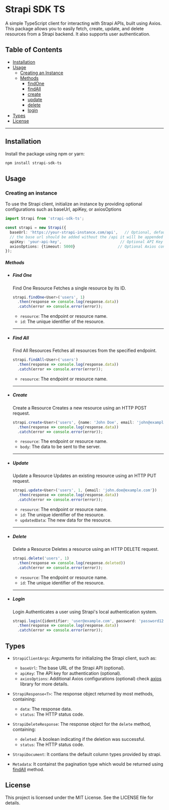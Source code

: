 # Strapi SDK TS

A simple TypeScript client for interacting with Strapi APIs, built using Axios. This package allows you to easily fetch,
create, update, and delete resources from a Strapi backend. It also supports user authentication.

## Table of Contents

- [Installation](#installation)
- [Usage](#usage)
  - [Creating an Instance](#creating-an-instance)
  - [Methods](#methods)
    - [findOne](#findone)
    - [findAll](#findall)
    - [create](#create)
    - [update](#update)
    - [delete](#delete)
    - [login](#login)
- [Types](#types)
- [License](#license)

---

## Installation

Install the package using npm or yarn:

```bash
npm install strapi-sdk-ts
```

<h2 id="usage"> Usage </h2>

<h3 id="creating-an-instance"> Creating an instance </h3>

To use the Strapi client, initialize an instance by providing optional configurations such as baseUrl, apiKey, or
axiosOptions

```typescript
import Strapi from 'strapi-sdk-ts';

const strapi = new Strapi({
  baseUrl: 'https://your-strapi-instance.com/api',   // Optional, default is 'http://localhost:1337/api'
  // the base url should be added without the /api it will be appended automatically
  apiKey: 'your-api-key',                          // Optional API Key for authentication
  axiosOptions: {timeout: 5000}                   // Optional Axios configurations
});
```

##### Methods

<ul>
<li>
<h5 id="findone">Find One</h5>
Find One Resource Fetches a single resource by its ID.

```typescript
strapi.findOne<User>('users', 1)
  .then(response => console.log(response.data))
  .catch(error => console.error(error));
```

- `resource`: The endpoint or resource name.
- `id`: The unique identifier of the resource.

</li>

---

<li>
<h5 id="findall">Find All</h5>
Find All Resources Fetches all resources from the specified endpoint.

```typescript
strapi.findAll<User>('users')
  .then(response => console.log(response.data))
  .catch(error => console.error(error));
```

- `resource`: The endpoint or resource name.

</li>

---

<li>
<h5 id="create"> Create </h5>
Create a Resource Creates a new resource using an HTTP POST request.

```typescript
strapi.create<User>('users', {name: 'John Doe', email: 'john@example.com'})
  .then(response => console.log(response.data))
  .catch(error => console.error(error));
```

- `resource`: The endpoint or resource name.
- `body`: The data to be sent to the server.

</li>

---

<li>
<h5 id="update"> Update </h5>
Update a Resource Updates an existing resource using an HTTP PUT request.

```typescript
strapi.update<User>('users', 1, {email: 'john.doe@example.com'})
  .then(response => console.log(response.data))
  .catch(error => console.error(error));
```

- `resource`: The endpoint or resource name.
- `id`: The unique identifier of the resource.
- `updatedData`: The new data for the resource.

</li>

---

<li>
<h5 id="delete"> Delete </h5>
Delete a Resource Deletes a resource using an HTTP DELETE request.

```typescript
strapi.delete('users', 1)
  .then(response => console.log(response.deleted))
  .catch(error => console.error(error));
```

- `resource`: The endpoint or resource name.
- `id`: The unique identifier of the resource.

</li>

---

<li>
<h5 id="login"> Login </h5>
Login Authenticates a user using Strapi's local authentication system.

```typescript
strapi.login({identifier: 'user@example.com', password: 'password123'})
  .then(response => console.log(response.data))
  .catch(error => console.error(error));
```

</li>

</ul>



<h2 id="types"> Types </h2>

- `StrapiClientArgs`: Arguments for initializing the Strapi client, such as:
  - `baseUrl`: The base URL of the Strapi API (optional).
  - `apiKey`: The API key for authentication (optional).
  - `axiosOptions`: Additional Axios configurations (optional)
    check [axios](https://github.com/axios/axios/blob/v1.x/index.d.ts#L316) library for more details.

- `StrapiResponse<T>`: The response object returned by most methods, containing:
  - `data`: The response data.
  - `status`: The HTTP status code.

- `StrapiDeleteResponse`: The response object for the `delete` method, containing:
  - `deleted`: A boolean indicating if the deletion was successful.
  - `status`: The HTTP status code.
- `StrapiDocument`: It contians the default column types provided by strapi.
- `Metadata`: It containst the pagination type which would be returned using [findAll](#findall) method.

## License

This project is licensed under the MIT License. See the LICENSE file for details.

